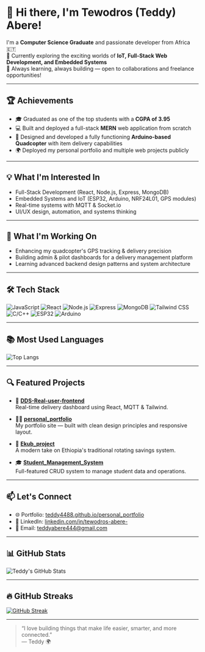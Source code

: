 # 👋 Hi there, I'm Tewodros (Teddy) Abere!

I'm a **Computer Science Graduate** and passionate developer from Africa 🇪🇹  
🔭 Currently exploring the exciting worlds of **IoT, Full-Stack Web Development, and Embedded Systems**  
🚀 Always learning, always building — open to collaborations and freelance opportunities!

---

## 🏆 Achievements
- 🎓 Graduated as one of the top students with a **CGPA of 3.95**
- 💻 Built and deployed a full-stack **MERN** web application from scratch
- 🚁 Designed and developed a fully functioning **Arduino-based Quadcopter** with item delivery capabilities
- 🌍 Deployed my personal portfolio and multiple web projects publicly

---

## 💡 What I'm Interested In
- Full-Stack Development (React, Node.js, Express, MongoDB)
- Embedded Systems and IoT (ESP32, Arduino, NRF24L01, GPS modules)
- Real-time systems with MQTT & Socket.io
- UI/UX design, automation, and systems thinking

---

## 🔧 What I'm Working On
- Enhancing my quadcopter's GPS tracking & delivery precision
- Building admin & pilot dashboards for a delivery management platform
- Learning advanced backend design patterns and system architecture

---

## 🛠️ Tech Stack
![JavaScript](https://img.shields.io/badge/-JavaScript-black?style=flat-square&logo=javascript)
![React](https://img.shields.io/badge/-React-black?style=flat-square&logo=react)
![Node.js](https://img.shields.io/badge/-Node.js-black?style=flat-square&logo=node.js)
![Express](https://img.shields.io/badge/-Express-black?style=flat-square&logo=express)
![MongoDB](https://img.shields.io/badge/-MongoDB-black?style=flat-square&logo=mongodb)
![Tailwind CSS](https://img.shields.io/badge/-TailwindCSS-black?style=flat-square&logo=tailwind-css)
![C/C++](https://img.shields.io/badge/-C/C++-black?style=flat-square&logo=c)
![ESP32](https://img.shields.io/badge/-ESP32-black?style=flat-square&logo=esphome)
![Arduino](https://img.shields.io/badge/-Arduino-black?style=flat-square&logo=arduino)

---

## 📚 Most Used Languages
![Top Langs](https://github-readme-stats.vercel.app/api/top-langs/?username=teddy4488&layout=compact&theme=tokyonight&hide_border=true)

---

## 🔍 Featured Projects

- 🔧 [**DDS-Real-user-frontend**](https://github.com/teddy4488/DDS-Real-user-frontend)  
  Real-time delivery dashboard using React, MQTT & Tailwind.

- 🧑‍💻 [**personal_portfolio**](https://github.com/teddy4488/personal_portfolio)  
  My portfolio site — built with clean design principles and responsive layout.

- 💸 [**Ekub_project**](https://github.com/teddy4488/Ekub_project)  
  A modern take on Ethiopia's traditional rotating savings system.

- 🎓 [**Student_Management_System**](https://github.com/teddy4488/Student_Management_System)  
  Full-featured CRUD system to manage student data and operations.

---

## 📫 Let's Connect
- 🌐 Portfolio: [teddy4488.github.io/personal_portfolio](https://teddy4488.github.io/personal_portfolio/)
- 💼 LinkedIn: [linkedin.com/in/tewodros-abere-](https://linkedin.com/in/tewodros-abere-)
- 📧 Email: teddyabere444@gmail.com

---

## 📊 GitHub Stats

![Teddy's GitHub Stats](https://github-readme-stats.vercel.app/api?username=teddy4488&show_icons=true&theme=tokyonight&hide_border=true)

---

## 🔥 GitHub Streaks

[![GitHub Streak](https://streak-stats.demolab.com?user=teddy4488&theme=tokyonight&hide_border=true)](https://git.io/streak-stats)

---

> “I love building things that make life easier, smarter, and more connected.”  
> — Teddy 🌍

